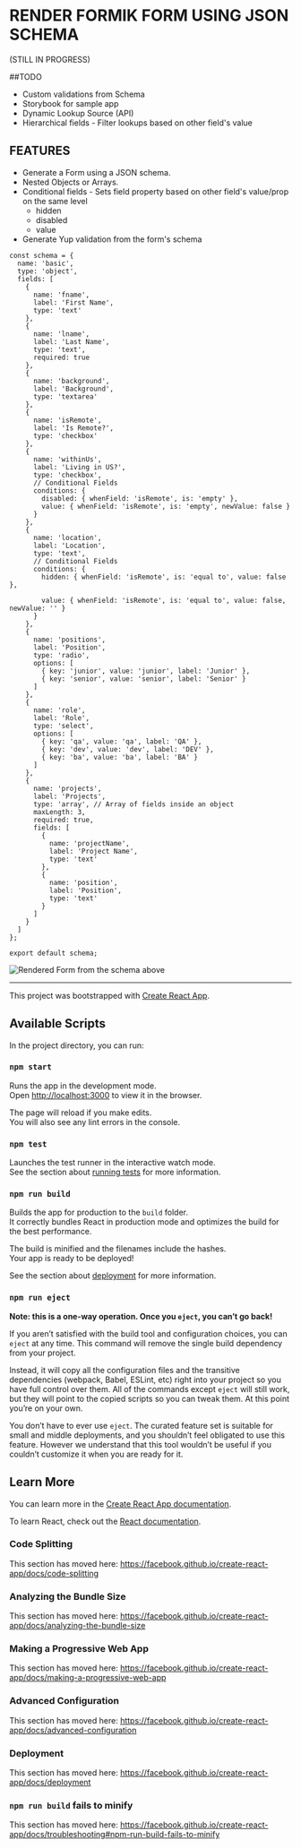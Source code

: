 # RENDER FORMIK FORM USING JSON SCHEMA

(STILL IN PROGRESS)

##TODO
- Custom validations from Schema
- Storybook for sample app
- Dynamic Lookup Source (API)
- Hierarchical fields - Filter lookups based on other field's value

## FEATURES

- Generate a Form using a JSON schema.
- Nested Objects or Arrays.
- Conditional fields - Sets field property based on other field's value/prop on the same level
  - hidden
  - disabled
  - value
- Generate Yup validation from the form's schema

```
const schema = {
  name: 'basic',
  type: 'object',
  fields: [
    {
      name: 'fname',
      label: 'First Name',
      type: 'text'
    },
    {
      name: 'lname',
      label: 'Last Name',
      type: 'text',
      required: true
    },
    {
      name: 'background',
      label: 'Background',
      type: 'textarea'
    },
    {
      name: 'isRemote',
      label: 'Is Remote?',
      type: 'checkbox'
    },
    {
      name: 'withinUs',
      label: 'Living in US?',
      type: 'checkbox',
      // Conditional Fields
      conditions: {
        disabled: { whenField: 'isRemote', is: 'empty' },
        value: { whenField: 'isRemote', is: 'empty', newValue: false }
      }
    },
    {
      name: 'location',
      label: 'Location',
      type: 'text',
      // Conditional Fields
      conditions: {
        hidden: { whenField: 'isRemote', is: 'equal to', value: false },

        value: { whenField: 'isRemote', is: 'equal to', value: false, newValue: '' }
      }
    },
    {
      name: 'positions',
      label: 'Position',
      type: 'radio',
      options: [
        { key: 'junior', value: 'junior', label: 'Junior' },
        { key: 'senior', value: 'senior', label: 'Senior' }
      ]
    },
    {
      name: 'role',
      label: 'Role',
      type: 'select',
      options: [
        { key: 'qa', value: 'qa', label: 'QA' },
        { key: 'dev', value: 'dev', label: 'DEV' },
        { key: 'ba', value: 'ba', label: 'BA' }
      ]
    },
    {
      name: 'projects',
      label: 'Projects',
      type: 'array', // Array of fields inside an object
      maxLength: 3,
      required: true,
      fields: [
        {
          name: 'projectName',
          label: 'Project Name',
          type: 'text'
        },
        {
          name: 'position',
          label: 'Position',
          type: 'text'
        }
      ]
    }
  ]
};

export default schema;

```

![Rendered Form from the schema above](/sample-app/images/sample-app.gif)

---

This project was bootstrapped with [Create React App](https://github.com/facebook/create-react-app).

## Available Scripts

In the project directory, you can run:

### `npm start`

Runs the app in the development mode.<br />
Open [http://localhost:3000](http://localhost:3000) to view it in the browser.

The page will reload if you make edits.<br />
You will also see any lint errors in the console.

### `npm test`

Launches the test runner in the interactive watch mode.<br />
See the section about [running tests](https://facebook.github.io/create-react-app/docs/running-tests) for more information.

### `npm run build`

Builds the app for production to the `build` folder.<br />
It correctly bundles React in production mode and optimizes the build for the best performance.

The build is minified and the filenames include the hashes.<br />
Your app is ready to be deployed!

See the section about [deployment](https://facebook.github.io/create-react-app/docs/deployment) for more information.

### `npm run eject`

**Note: this is a one-way operation. Once you `eject`, you can’t go back!**

If you aren’t satisfied with the build tool and configuration choices, you can `eject` at any time. This command will remove the single build dependency from your project.

Instead, it will copy all the configuration files and the transitive dependencies (webpack, Babel, ESLint, etc) right into your project so you have full control over them. All of the commands except `eject` will still work, but they will point to the copied scripts so you can tweak them. At this point you’re on your own.

You don’t have to ever use `eject`. The curated feature set is suitable for small and middle deployments, and you shouldn’t feel obligated to use this feature. However we understand that this tool wouldn’t be useful if you couldn’t customize it when you are ready for it.

## Learn More

You can learn more in the [Create React App documentation](https://facebook.github.io/create-react-app/docs/getting-started).

To learn React, check out the [React documentation](https://reactjs.org/).

### Code Splitting

This section has moved here: https://facebook.github.io/create-react-app/docs/code-splitting

### Analyzing the Bundle Size

This section has moved here: https://facebook.github.io/create-react-app/docs/analyzing-the-bundle-size

### Making a Progressive Web App

This section has moved here: https://facebook.github.io/create-react-app/docs/making-a-progressive-web-app

### Advanced Configuration

This section has moved here: https://facebook.github.io/create-react-app/docs/advanced-configuration

### Deployment

This section has moved here: https://facebook.github.io/create-react-app/docs/deployment

### `npm run build` fails to minify

This section has moved here: https://facebook.github.io/create-react-app/docs/troubleshooting#npm-run-build-fails-to-minify
